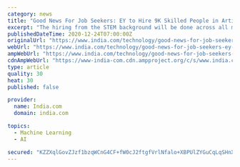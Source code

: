 ```yaml
---
category: news
title: "Good News For Job Seekers: EY to Hire 9K Skilled People in Artificial Intelligence, Machine Learning in India Next Year"
excerpt: "The hiring from the STEM background will be done across all member firms including the global delivery centres, to expand its digital capabilities and help organisations solve their complex end-to-end business transformation challenges,"
publishedDateTime: 2020-12-24T07:00:00Z
originalUrl: "https://www.india.com/technology/good-news-for-job-seekers-ey-to-hire-9k-skilled-people-in-artificial-intelligence-machine-learning-in-india-next-year-4287505/"
webUrl: "https://www.india.com/technology/good-news-for-job-seekers-ey-to-hire-9k-skilled-people-in-artificial-intelligence-machine-learning-in-india-next-year-4287505/"
ampWebUrl: "https://www.india.com/technology/good-news-for-job-seekers-ey-to-hire-9k-skilled-people-in-artificial-intelligence-machine-learning-in-india-next-year-4287505/amp/"
cdnAmpWebUrl: "https://www-india-com.cdn.ampproject.org/c/s/www.india.com/technology/good-news-for-job-seekers-ey-to-hire-9k-skilled-people-in-artificial-intelligence-machine-learning-in-india-next-year-4287505/amp/"
type: article
quality: 30
heat: 30
published: false

provider:
  name: India.com
  domain: india.com

topics:
  - Machine Learning
  - AI

secured: "KZZXqlGovZJzf1bzqWCnG4CF+fW0cJ2ftgfVrlNfalo+XBPUlZYGuCqLqSHnXQRD/WAB+NC0xK2SztorldSdu0PKA8BHtpjgk+Q0FHJwIvrmCbXl9OxXP5ZT47x5+RJMYi2nZeHyRArpOT6PQADO0IZOOLbHFk0U+huDhCuZmJhzlLSkV7RNeV+Vl9YP7CdLPVQCg5RlREkI4ZILCeXJZ/7/FGhiqdN98g4sgWdLHwYxRID9tB8uWjPUhjDwIJDJsvb9hVwdf542SLtK5BXJDz8/jvUWW4UX3BH4yKF3ULS2lGoCIxvHQGYO36mG9YznYCrBdRkTl/wah1JJQKPPyRyIYLSK9uT2RsuVCDURNCU=;UG8sGYrPQTJfqnkXKS5B6Q=="
---
```


